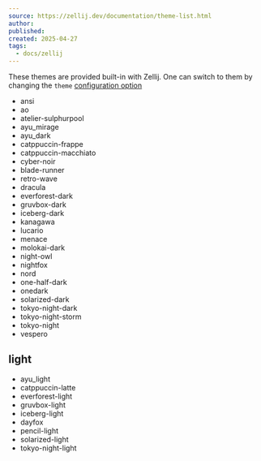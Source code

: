 ```yaml
---
source: https://zellij.dev/documentation/theme-list.html
author: 
published: 
created: 2025-04-27
tags:
  - docs/zellij
---
```

These themes are provided built-in with Zellij. One can switch to them by changing the `theme` [configuration option](https://zellij.dev/documentation/options)

- ansi
- ao
- atelier-sulphurpool
- ayu\_mirage
- ayu\_dark
- catppuccin-frappe
- catppuccin-macchiato
- cyber-noir
- blade-runner
- retro-wave
- dracula
- everforest-dark
- gruvbox-dark
- iceberg-dark
- kanagawa
- lucario
- menace
- molokai-dark
- night-owl
- nightfox
- nord
- one-half-dark
- onedark
- solarized-dark
- tokyo-night-dark
- tokyo-night-storm
- tokyo-night
- vespero

## light

- ayu\_light
- catppuccin-latte
- everforest-light
- gruvbox-light
- iceberg-light
- dayfox
- pencil-light
- solarized-light
- tokyo-night-light